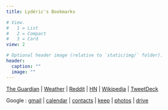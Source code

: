 ```yaml
---
title: Lydéric's Bookmarks

# View.
#   1 = List
#   2 = Compact
#   3 = Card
view: 2

# Optional header image (relative to `static/img/` folder).
header:
  caption: ""
  image: ""
---
```


[The Guardian](https://theguardian.com) |
[Weather](https://www.bbc.co.uk/weather/2643743) |
[Reddit](https://reddit.com) |
[HN](https://news.ycombinator.com) |
[Wikipedia](https://fr.wikipedia.org/wiki/Wikip%C3%A9dia:Accueil_principal) |
[TweetDeck](https://tweetdeck.twitter.com/)

Google :
[gmail](https://gmail.com) |
[calendar](https://calendar.google.com/calendar/r) |
[contacts](https://contacts.google.com/?hl=en&tab=mC) |
[keep](https://keep.google.com/u/0/) |
[photos](https://photos.google.com/) |
[drive](https://drive.google.com/drive/u/0/my-drive)
